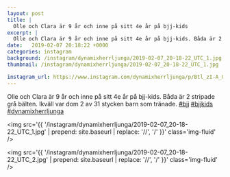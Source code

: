 ```yaml
---
layout: post
title: |
  Olle och Clara är 9 år och inne på sitt 4e år på bjj-kids
excerpt: |
  Olle och Clara är 9 år och inne på sitt 4e år på bjj-kids. Båda är 2 stripade grå bälten. Ikväll var dom 2 av 31 stycken barn som tränade.   
date:   2019-02-07 20:18:22 +0000
categories: instagram
background: /instagram/dynamixherrljunga/2019-02-07_20-18-22_UTC_1.jpg
thumbnail: /instagram/dynamixherrljunga/2019-02-07_20-18-22_UTC_1.jpg

instagram_url: https://www.instagram.com/dynamixherrljunga/p/Btl_zI-A_OG
---
```

Olle och Clara är 9 år och inne på sitt 4e år på bjj-kids. Båda är 2 stripade grå bälten. Ikväll var dom 2 av 31 stycken barn som tränade. [#bjj](https://www.instagram.com/explore/tags/bjj/) [#bjjkids](https://www.instagram.com/explore/tags/bjjkids/) [#dynamixherrljunga](https://www.instagram.com/explore/tags/dynamixherrljunga/)



<img src='{{ '/instagram/dynamixherrljunga/2019-02-07_20-18-22_UTC_1.jpg' | prepend: site.baseurl | replace: '//', '/' }}' class='img-fluid' />


<img src='{{ '/instagram/dynamixherrljunga/2019-02-07_20-18-22_UTC_2.jpg' | prepend: site.baseurl | replace: '//', '/' }}' class='img-fluid' />
